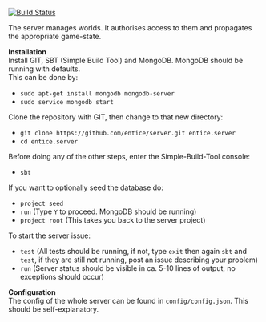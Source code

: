 [![Build Status](https://travis-ci.org/entice/server.svg?branch=master)](https://travis-ci.org/entice/server)

The server manages worlds.
It authorises access to them and propagates the appropriate game-state.

**Installation**  
Install GIT, SBT (Simple Build Tool) and MongoDB. MongoDB should be running with defaults.  
This can be done by:
- `sudo apt-get install mongodb mongodb-server`
- `sudo service mongodb start`

Clone the repository with GIT, then change to that new directory:
- `git clone https://github.com/entice/server.git entice.server`
- `cd entice.server`

Before doing any of the other steps, enter the Simple-Build-Tool console:
- `sbt`

If you want to optionally seed the database do:
- `project seed`
- `run` (Type `Y` to proceed. MongoDB should be running)
- `project root` (This takes you back to the server project)

To start the server issue:
- `test` (All tests should be running, if not, type `exit` then again `sbt` and `test`, if they are still not running, post an issue describing your problem)
- `run` (Server status should be visible in ca. 5-10 lines of output, no exceptions should occur)

**Configuration**  
The config of the whole server can be found in `config/config.json`. This should be self-explanatory.
